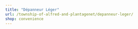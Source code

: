 ```yaml
---
title: "Dépanneur Léger"
url: /township-of-alfred-and-plantagenet/depanneur-leger/
shop: convenience
---
```

